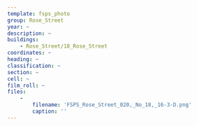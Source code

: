 ```yaml
---
template: fsps_photo
group: Rose_Street
year: ~
description: ~
buildings:
    - Rose_Street/18_Rose_Street
coordinates: ~
heading: ~
classification: ~
section: ~
cell: ~
film_roll: ~
files:
    -
        filename: 'FSPS_Rose_Street_020,_No_18,_16-3-D.png'
        caption: ''
---
```

